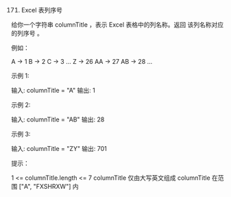 171. Excel 表列序号

给你一个字符串 columnTitle ，表示 Excel 表格中的列名称。返回 该列名称对应的列序号 。

例如：

A -> 1
B -> 2
C -> 3
...
Z -> 26
AA -> 27
AB -> 28 
...
 

示例 1:

输入: columnTitle = "A"
输出: 1

示例 2:

输入: columnTitle = "AB"
输出: 28

示例 3:

输入: columnTitle = "ZY"
输出: 701

提示：

1 <= columnTitle.length <= 7
columnTitle 仅由大写英文组成
columnTitle 在范围 ["A", "FXSHRXW"] 内